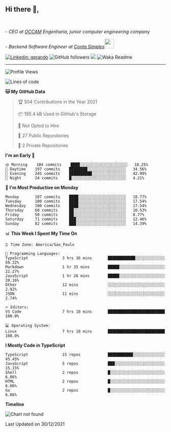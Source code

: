 <h2>Hi there  👋,</h2> </br>

<p><em>- CEO at <a href="https://occamengenharia.com/">OCCAM</a> Engenharia, junior computer engineering company
</em></p>

<p><em>- Backend Software Engineer at <a href="https://contasimples.com">Conta Simples</a><img src="https://media.giphy.com/media/WUlplcMpOCEmTGBtBW/giphy.gif" width="30"> 
</em></p>

[![Linkedin: gprando](https://img.shields.io/badge/-gprando-blue?style=flat-square&logo=Linkedin&logoColor=white&link=https://www.linkedin.com/in/gprando/)](https://www.linkedin.com/in/gprando)
![GitHub followers](https://img.shields.io/github/followers/gprando?label=Follow&style=social)
![](https://visitor-badge.glitch.me/badge?page_id=gprando.gprando)
![Waka Readme](https://github.com/gprando/gprando/workflows/Waka%20Readme/badge.svg)

---
<!--START_SECTION:waka-->
![Profile Views](http://img.shields.io/badge/Profile%20Views-0-blue)

![Lines of code](https://img.shields.io/badge/From%20Hello%20World%20I%27ve%20Written--4%20Million%20lines%20of%20code-blue)

**🐱 My GitHub Data** 

> 🏆 504 Contributions in the Year 2021
 > 
> 📦 195.4 kB Used in GitHub's Storage 
 > 
> 🚫 Not Opted to Hire
 > 
> 📜 27 Public Repositories 
 > 
> 🔑 2 Private Repositories  
 > 
**I'm an Early 🐤** 

```text
🌞 Morning    104 commits    ████░░░░░░░░░░░░░░░░░░░░░   18.25% 
🌆 Daytime    197 commits    ████████░░░░░░░░░░░░░░░░░   34.56% 
🌃 Evening    245 commits    ██████████░░░░░░░░░░░░░░░   42.98% 
🌙 Night      24 commits     █░░░░░░░░░░░░░░░░░░░░░░░░   4.21%

```
📅 **I'm Most Productive on Monday** 

```text
Monday       107 commits    ████░░░░░░░░░░░░░░░░░░░░░   18.77% 
Tuesday      100 commits    ████░░░░░░░░░░░░░░░░░░░░░   17.54% 
Wednesday    100 commits    ████░░░░░░░░░░░░░░░░░░░░░   17.54% 
Thursday     60 commits     ██░░░░░░░░░░░░░░░░░░░░░░░   10.53% 
Friday       50 commits     ██░░░░░░░░░░░░░░░░░░░░░░░   8.77% 
Saturday     71 commits     ███░░░░░░░░░░░░░░░░░░░░░░   12.46% 
Sunday       82 commits     ███░░░░░░░░░░░░░░░░░░░░░░   14.39%

```


📊 **This Week I Spent My Time On** 

```text
⌚︎ Time Zone: America/Sao_Paulo

💬 Programming Languages: 
TypeScript               3 hrs 36 mins       ████████████░░░░░░░░░░░░░   50.32% 
Markdown                 1 hr 35 mins        █████░░░░░░░░░░░░░░░░░░░░   22.27% 
JavaScript               1 hr 26 mins        █████░░░░░░░░░░░░░░░░░░░░   20.16% 
Other                    12 mins             ░░░░░░░░░░░░░░░░░░░░░░░░░   2.92% 
JSON                     11 mins             ░░░░░░░░░░░░░░░░░░░░░░░░░   2.74%

🔥 Editors: 
VS Code                  7 hrs 10 mins       █████████████████████████   100.0%

💻 Operating System: 
Linux                    7 hrs 10 mins       █████████████████████████   100.0%

```

**I Mostly Code in TypeScript** 

```text
TypeScript               15 repos            ███████████░░░░░░░░░░░░░░   45.45% 
JavaScript               5 repos             ███░░░░░░░░░░░░░░░░░░░░░░   15.15% 
Shell                    2 repos             █░░░░░░░░░░░░░░░░░░░░░░░░   6.06% 
HTML                     2 repos             █░░░░░░░░░░░░░░░░░░░░░░░░   6.06% 
Go                       2 repos             █░░░░░░░░░░░░░░░░░░░░░░░░   6.06%

```


**Timeline**

![Chart not found](https://raw.githubusercontent.com/gprando/gprando/master/charts/bar_graph.png) 


 Last Updated on 30/12/2021
<!--END_SECTION:waka-->
